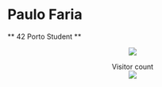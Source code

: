 # Paulo Faria

** 42 Porto Student **


<p width ="100%" height="100%" align="center">
  <img src="https://github.com/paulorsfaria/VimWAsAnInsideJob/blob/main/jedi-bear-jedi.gif">
</p>

<p align="center"> 
  Visitor count<br>
  <img src="https://profile-counter.glitch.me/paulorsfaria/count.svg" />
</p>
